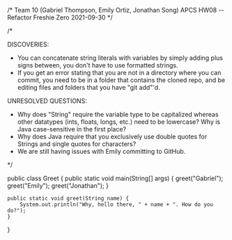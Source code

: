 /*
Team 10 (Gabriel Thompson, Emily Ortiz, Jonathan Song)
APCS
HW08 -- Refactor Freshie Zero
2021-09-30
*/

/*

DISCOVERIES:
 - You can concatenate string literals with variables by simply adding plus signs between,
   you don't have to use formatted strings.
 - If you get an error stating that you are not in a directory where you can commit, you
   need to be in a folder that contains the cloned repo, and be editing files and folders
   that you have "git add"'d.

UNRESOLVED QUESTIONS:
 - Why does "String" require the variable type to be capitalized whereas other datatypes
   (ints, floats, longs, etc.) need to be lowercase? Why is Java case-sensitive in the
   first place?
 - Why does Java require that you exclusively use double quotes for Strings and single
   quotes for characters?
 - We are still having issues with Emily committing to GitHub.

*/

public class Greet {
    public static void main(String[] args) {
        greet("Gabriel");
        greet("Emily");
        greet("Jonathan");
    }
    
    public static void greet(String name) {
        System.out.println("Why, hello there, " + name + ". How do you do?");
    }
}
